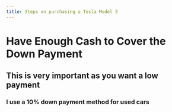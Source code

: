 ```yaml
---
title: Steps on purchasing a Tesla Model 3
---
```

# Have Enough Cash to Cover the Down Payment
## This is very important as you want a low payment
### I use a 10% down payment method for used cars
